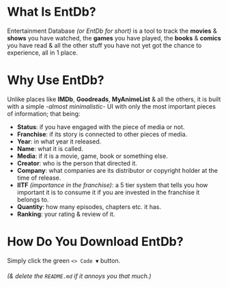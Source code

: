 # What Is EntDb?
Entertainment Database *(or EntDb for short)* is a tool to track the **movies** & **shows** you have watched, the **games** you have played, the **books** & **comics** you have read & all the other stuff you have not yet got the chance to experience, all in 1 place.
# Why Use EntDb?
Unlike places like **IMDb**, **Goodreads**, **MyAnimeList** & all the others, it is built with a simple *-almost minimalistic-* UI with only the most important pieces of information; that being:
- **Status**: if you have engaged with the piece of media or not.
- **Franchise**: if its story is connected to other pieces of media.
- **Year**: in what year it released.
- **Name**: what it is called.
- **Media**: if it is a movie, game, book or something else.
- **Creator**: who is the person that directed it.
- **Company**: what companies are its distributor or copyright holder at the time of release.
- **IITF** *(importance in the franchise)*: a 5 tier system that tells you how important it is to consume it if you are invested in the franchise it belongs to.
- **Quantity**: how many episodes, chapters etc. it has.
- **Ranking**: your rating & review of it.
# How Do You Download EntDb?
Simply click the green `<> Code ▼` button.
###### (& delete the `README.md` if it annoys you that much.)